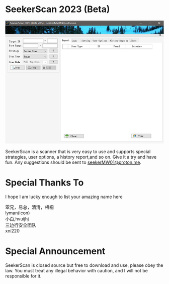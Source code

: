 # SeekerScan 2023 (Beta) 


<div align="center">
  <img src="https://github.com/seekerMw02/SeekerScan/blob/img-storage/x2.png">
</div>

SeekerScan is a scanner that is very easy to use and supports special strategies, user options, a history report,and so on. Give it a try and have fun. Any suggestions should be sent to seekerMW01@proton.me.  


# Special Thanks To  

I hope I am lucky enough to list your amazing name here

覃兄，易总，清清，梧桐  
lyman(icon)  
小白,hvuijhj  
三边行安全团队  
xni220  

# Special Announcement

SeekerScan is closed source but free to download and use, please obey the law. You must treat any illegal behavior with caution, and I will not be responsible for it.

